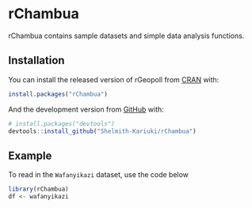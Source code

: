 
<!-- README.md is generated from README.Rmd. Please edit that file -->

# rChambua

<!-- badges: start -->

<!-- badges: end -->

rChambua contains sample datasets and simple data analysis functions.

## Installation

You can install the released version of rGeopoll from
[CRAN](https://CRAN.R-project.org) with:

``` r
install.packages("rChambua")
```

And the development version from [GitHub](https://github.com/) with:

``` r
# install.packages("devtools")
devtools::install_github("Shelmith-Kariuki/rChambua")
```

## Example

To read in the `Wafanyikazi` dataset, use the code below

``` r
library(rChambua)
df <- wafanyikazi
```


